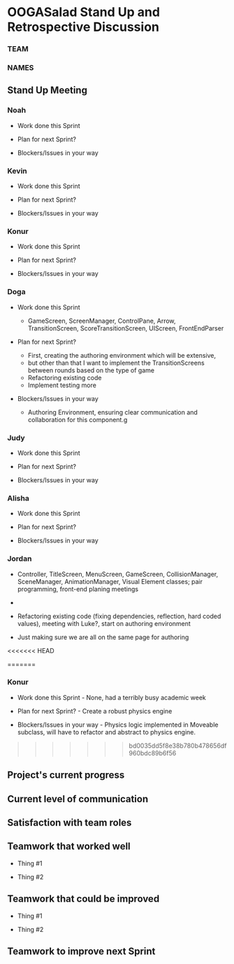 # OOGASalad Stand Up and Retrospective Discussion

### TEAM

### NAMES

## Stand Up Meeting

### Noah

* Work done this Sprint

* Plan for next Sprint?

* Blockers/Issues in your way

### Kevin

* Work done this Sprint

* Plan for next Sprint?

* Blockers/Issues in your way

### Konur

* Work done this Sprint

* Plan for next Sprint?

* Blockers/Issues in your way

### Doga

* Work done this Sprint
  * GameScreen, ScreenManager, ControlPane, Arrow, TransitionScreen, ScoreTransitionScreen, UIScreen, FrontEndParser

* Plan for next Sprint?
  * First, creating the authoring environment which will be extensive, 
  * but other than that I want to implement the TransitionScreens between rounds based on the type of game
  * Refactoring existing code
  * Implement testing more

* Blockers/Issues in your way
  * Authoring Environment, ensuring clear communication and collaboration for this component.g

### Judy

* Work done this Sprint

* Plan for next Sprint?

* Blockers/Issues in your way

### Alisha

* Work done this Sprint

* Plan for next Sprint?

* Blockers/Issues in your way

### Jordan

* Controller, TitleScreen, MenuScreen, GameScreen, CollisionManager, SceneManager, AnimationManager,
  Visual Element classes; pair programming, front-end planing meetings
* 
* Refactoring existing code (fixing dependencies, reflection, hard coded values), meeting with
  Luke?, start on authoring environment

* Just making sure we are all on the same page for authoring


<<<<<<< HEAD


=======
### Konur

* Work done this Sprint - None, had a terribly busy academic week

* Plan for next Sprint? - Create a robust physics engine

* Blockers/Issues in your way - Physics logic implemented in Moveable subclass, will have to refactor
and abstract to physics engine.
>>>>>>> bd0035dd5f8e38b780b478656df960bdc89b6f56

## Project's current progress

## Current level of communication

## Satisfaction with team roles

## Teamwork that worked well

* Thing #1

* Thing #2

## Teamwork that could be improved

* Thing #1

* Thing #2

## Teamwork to improve next Sprint
